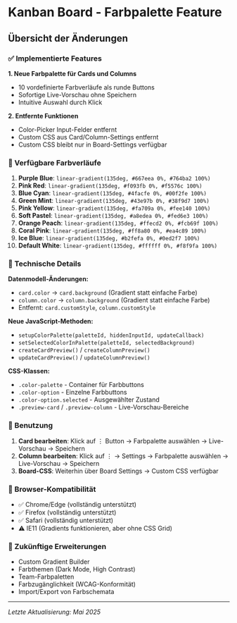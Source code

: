 # Kanban Board - Farbpalette Feature

## Übersicht der Änderungen

### ✅ Implementierte Features

**1. Neue Farbpalette für Cards und Columns**
- 10 vordefinierte Farbverläufe als runde Buttons
- Sofortige Live-Vorschau ohne Speichern
- Intuitive Auswahl durch Klick

**2. Entfernte Funktionen**
- Color-Picker Input-Felder entfernt
- Custom CSS aus Card/Column-Settings entfernt
- Custom CSS bleibt nur in Board-Settings verfügbar

### 🎨 Verfügbare Farbverläufe

1. **Purple Blue**: `linear-gradient(135deg, #667eea 0%, #764ba2 100%)`
2. **Pink Red**: `linear-gradient(135deg, #f093fb 0%, #f5576c 100%)`
3. **Blue Cyan**: `linear-gradient(135deg, #4facfe 0%, #00f2fe 100%)`
4. **Green Mint**: `linear-gradient(135deg, #43e97b 0%, #38f9d7 100%)`
5. **Pink Yellow**: `linear-gradient(135deg, #fa709a 0%, #fee140 100%)`
6. **Soft Pastel**: `linear-gradient(135deg, #a8edea 0%, #fed6e3 100%)`
7. **Orange Peach**: `linear-gradient(135deg, #ffecd2 0%, #fcb69f 100%)`
8. **Coral Pink**: `linear-gradient(135deg, #ff8a80 0%, #ea4c89 100%)`
9. **Ice Blue**: `linear-gradient(135deg, #b2fefa 0%, #0ed2f7 100%)`
10. **Default White**: `linear-gradient(135deg, #ffffff 0%, #f8f9fa 100%)`

### 🔧 Technische Details

**Datenmodell-Änderungen:**
- `card.color` → `card.background` (Gradient statt einfache Farbe)
- `column.color` → `column.background` (Gradient statt einfache Farbe)
- Entfernt: `card.customStyle`, `column.customStyle`

**Neue JavaScript-Methoden:**
- `setupColorPalette(paletteId, hiddenInputId, updateCallback)`
- `setSelectedColorInPalette(paletteId, selectedBackground)`
- `createCardPreview()` / `createColumnPreview()`
- `updateCardPreview()` / `updateColumnPreview()`

**CSS-Klassen:**
- `.color-palette` - Container für Farbbuttons
- `.color-option` - Einzelne Farbbuttons
- `.color-option.selected` - Ausgewählter Zustand
- `.preview-card` / `.preview-column` - Live-Vorschau-Bereiche

### 🚀 Benutzung

1. **Card bearbeiten**: Klick auf ⋮ Button → Farbpalette auswählen → Live-Vorschau → Speichern
2. **Column bearbeiten**: Klick auf ⋮ → Settings → Farbpalette auswählen → Live-Vorschau → Speichern
3. **Board-CSS**: Weiterhin über Board Settings → Custom CSS verfügbar

### 📱 Browser-Kompatibilität

- ✅ Chrome/Edge (vollständig unterstützt)
- ✅ Firefox (vollständig unterstützt)  
- ✅ Safari (vollständig unterstützt)
- ⚠️ IE11 (Gradients funktionieren, aber ohne CSS Grid)

### 🔮 Zukünftige Erweiterungen

- Custom Gradient Builder
- Farbthemen (Dark Mode, High Contrast)
- Team-Farbpaletten
- Farbzugänglichkeit (WCAG-Konformität)
- Import/Export von Farbschemata

---

*Letzte Aktualisierung: Mai 2025*
